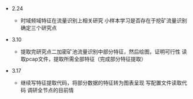 * 2.24 
  * 时域频域特征在流量识别上相关研究 小样本学习是否存在于挖矿流量识别 确定三个研究点

* 3.10 
  * 提取完研究点二加密矿池流量识别中部分特征，然后绘图，证明可行性 读取pcap文件，提取所需全部特征（完成部分特征提取） 

* 3.17 
  * 继续写特征提取代码，将部分数据的特征转为图表呈现 写配置文件读取代码 调研全节点的目前情